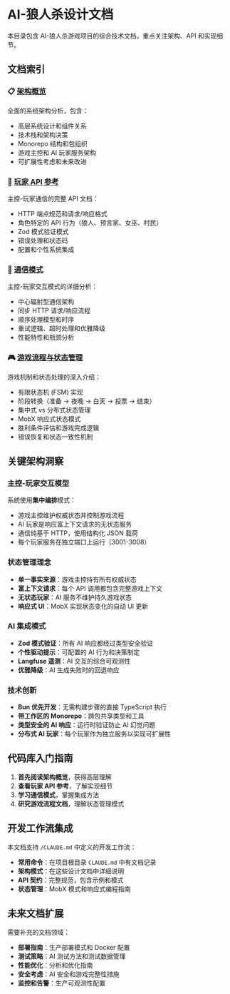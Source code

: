 # AI-狼人杀设计文档

本目录包含 AI-狼人杀游戏项目的综合技术文档，重点关注架构、API 和实现细节。

## 文档索引

### 📋 [架构概览](./architecture-overview.md)
全面的系统架构分析，包含：
- 高层系统设计和组件关系
- 技术栈和架构决策
- Monorepo 结构和包组织  
- 游戏主控和 AI 玩家服务架构
- 可扩展性考虑和未来改进

### 🔌 [玩家 API 参考](./player-api-reference.md)  
主控-玩家通信的完整 API 文档：
- HTTP 端点规范和请求/响应格式
- 角色特定的 API 行为（狼人、预言家、女巫、村民）
- Zod 模式验证模式
- 错误处理和状态码
- 配置和个性系统集成

### 📡 [通信模式](./communication-patterns.md)
主控-玩家交互模式的详细分析：
- 中心辐射型通信架构
- 同步 HTTP 请求/响应流程
- 顺序处理模型和时序
- 重试逻辑、超时处理和优雅降级
- 性能特性和瓶颈分析

### 🎮 [游戏流程与状态管理](./game-flow-state-management.md)
游戏机制和状态处理的深入介绍：
- 有限状态机 (FSM) 实现
- 阶段转换（准备 → 夜晚 → 白天 → 投票 → 结束）
- 集中式 vs 分布式状态管理
- MobX 响应式状态模式
- 胜利条件评估和游戏完成逻辑
- 错误恢复和状态一致性机制

## 关键架构洞察

### 主控-玩家交互模型
系统使用**集中编排**模式：
- 游戏主控维护权威状态并控制游戏流程
- AI 玩家是响应富上下文请求的无状态服务
- 通信纯基于 HTTP，使用结构化 JSON 载荷
- 每个玩家服务在独立端口上运行（3001-3008）

### 状态管理理念  
- **单一事实来源**：游戏主控持有所有权威状态
- **富上下文请求**：每个 API 调用都包含完整游戏上下文
- **无状态玩家**：AI 服务不维护持久游戏状态
- **响应式 UI**：MobX 实现状态变化的自动 UI 更新

### AI 集成模式
- **Zod 模式验证**：所有 AI 响应都经过类型安全验证
- **个性驱动提示**：可配置的 AI 行为和决策制定
- **Langfuse 遥测**：AI 交互的综合可观测性
- **优雅降级**：AI 生成失败时的回退响应

### 技术创新
- **Bun 优先开发**：无需构建步骤的直接 TypeScript 执行
- **带工作区的 Monorepo**：跨包共享类型和工具
- **类型安全的 AI 响应**：运行时验证防止 AI 幻觉问题
- **分布式 AI 玩家**：每个玩家作为独立服务以实现可扩展性

## 代码库入门指南

1. **首先阅读架构概览**，获得高层理解
2. **查看玩家 API 参考**，了解实现细节
3. **学习通信模式**，掌握集成方法
4. **研究游戏流程文档**，理解状态管理模式

## 开发工作流集成

本文档支持 `/CLAUDE.md` 中定义的开发工作流：

- **常用命令**：在项目根目录 `CLAUDE.md` 中有文档记录
- **架构模式**：在这些设计文档中详细说明  
- **API 契约**：完整规范，包含示例和模式
- **状态管理**：MobX 模式和响应式编程指南

## 未来文档扩展

需要补充的文档领域：
- **部署指南**：生产部署模式和 Docker 配置
- **测试策略**：AI 测试方法和测试数据管理
- **性能优化**：分析和优化指南
- **安全考虑**：AI 安全和游戏完整性措施
- **监控和告警**：生产可观测性配置